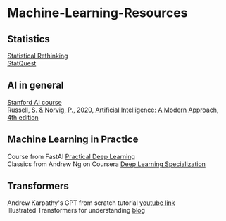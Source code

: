 # Machine-Learning-Resources

## Statistics
[Statistical Rethinking](https://www.youtube.com/watch?v=FdnMWdICdRs&list=PLDcUM9US4XdPz-KxHM4XHt7uUVGWWVSus)  
[StatQuest](https://www.youtube.com/@statquest)

## AI in general
[Stanford AI course](https://www.youtube.com/watch?v=J8Eh7RqggsU&list=PLoROMvodv4rO1NB9TD4iUZ3qghGEGtqNX)  
[Russell, S. & Norvig, P., 2020, Artificial Intelligence: A Modern Approach, 4th edition](https://www.pearson.com/en-us/subject-catalog/p/artificial-intelligence-a-modern-approach/P200000003500?view=educator)

## Machine Learning in Practice
Course from FastAI [Practical Deep Learning](https://course.fast.ai/)  
Classics from Andrew Ng on Coursera [Deep Learning Specialization](https://www.coursera.org/specializations/deep-learning?)

## Transformers
Andrew Karpathy's GPT from scratch tutorial [youtube link](https://www.youtube.com/watch?v=kCc8FmEb1nY)  
Illustrated Transformers for understanding [blog](http://jalammar.github.io/illustrated-transformer/)
